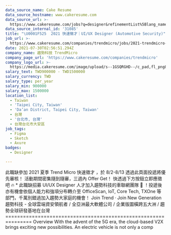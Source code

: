```yaml
---
data_source_name: Cake Resume
data_source_hostname: www.cakeresume.com
data_source_url: >-
  https://www.cakeresume.com/jobs?q=designer&refinementList%5Blang_name%5D%5B0%5D=English&refinementList%5Bsalary_type%5D=per_year
data_source_internal_id: '31085'
title: "\U0001F525  2021 快速徵才｜UI/UX Designer (Automotive Security)"
job_url: >-
  https://www.cakeresume.com/companies/trendmicro/jobs/2021-trendmicro-ui-ux-designer
date: 2021-07-30T02:56:51.294Z
company_name: 趨勢科技 TrendMicro
company_page_url: 'https://www.cakeresume.com/companies/trendmicro'
company_logo_url: >-
  https://media.cakeresume.com/image/upload/s--1GSQRGHD--/c_pad,fl_png8,h_200,w_200/v1536046772/i1wwlco86slotrkxcujd.png
salary_text: TWD900000 - TWD1500000
salary_currency: TWD
salary_type: per_year
salary_min: 900000
salary_max: 1500000
location_list:
  - Taiwan
  - 'Taipei City, Taiwan'
  - 'Da’an District, Taipei City, Taiwan'
  - 台灣
  - '台北市, 台灣'
  - 台灣台北市大安區
job_tags:
  - Figma
  - Sketch
  - Axure
badges:
  - Designer

---
```


此職缺參加 2021 夏季 Trend Micro 快速徵才 ，於 8/2-8/13 透過此頁面投遞將優先審核！ 活動期間密集隨到隨審，三週內 Offer Get！ 快透過下方按鈕立即應徵吧 🔥 * 此職缺招募 UI/UX Designer 人才加入趨勢科技的車聯網團隊 🚗 ！投遞後亦有機會依個人能力和強項分布轉介至 OfficeScan, IoT, Core Tech, TXOne 等部門，千萬別錯過加入趨勢大家庭的機會！ Join Trend ‧ Join New Generation 趨勢科技 - 全球雲端資安領航者 / 全亞洲最大軟體公司 / 企業版圖橫跨五大洲 / 趨勢全球研發基地在台灣 =============================================================== Overview With the advent of the 5G era, the cloud-based V2X brings exciting new possibilities. An electric vehicle is not only a comp